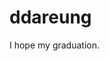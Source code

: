 # ddareung
I hope my graduation.
<script type="text/javascript" src="https://openapi.map.naver.com/openapi/v3/maps.js?clientId=8_BeIV6UwkZuee3MuAhj"></script>
<script type="text/javascript" src="https://openapi.map.naver.com/openapi/v3/maps.js?clientId=8_BeIV6UwkZuee3MuAhj&callback=CALLBACK_FUNCTION"></script>
